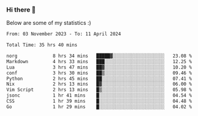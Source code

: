 ### Hi there 👋
Below are some of my statistics :)

<!--START_SECTION:waka-->

```txt
From: 03 November 2023 - To: 11 April 2024

Total Time: 35 hrs 40 mins

norg             8 hrs 34 mins   █████▓░░░░░░░░░░░░░░░░░░░   23.08 %
Markdown         4 hrs 33 mins   ███░░░░░░░░░░░░░░░░░░░░░░   12.25 %
Lua              3 hrs 47 mins   ██▓░░░░░░░░░░░░░░░░░░░░░░   10.20 %
conf             3 hrs 30 mins   ██▒░░░░░░░░░░░░░░░░░░░░░░   09.46 %
Python           2 hrs 45 mins   ██░░░░░░░░░░░░░░░░░░░░░░░   07.41 %
Nix              2 hrs 13 mins   █▓░░░░░░░░░░░░░░░░░░░░░░░   06.00 %
Vim Script       2 hrs 13 mins   █▒░░░░░░░░░░░░░░░░░░░░░░░   05.98 %
jsonc            1 hr 41 mins    █░░░░░░░░░░░░░░░░░░░░░░░░   04.54 %
CSS              1 hr 39 mins    █░░░░░░░░░░░░░░░░░░░░░░░░   04.48 %
Go               1 hr 29 mins    █░░░░░░░░░░░░░░░░░░░░░░░░   04.02 %
```

<!--END_SECTION:waka-->

<!--
**KlapenHz/KlapenHz** is a ✨ _special_ ✨ repository because its `README.md` (this file) appears on your GitHub profile.

Here are some ideas to get you started:

- 🔭 I’m currently working on ...
- 🌱 I’m currently learning ...
- 👯 I’m looking to collaborate on ...
- 🤔 I’m looking for help with ...
- 💬 Ask me about ...
- 📫 How to reach me: ...
- 😄 Pronouns: ...
- ⚡ Fun fact: ...
-->

